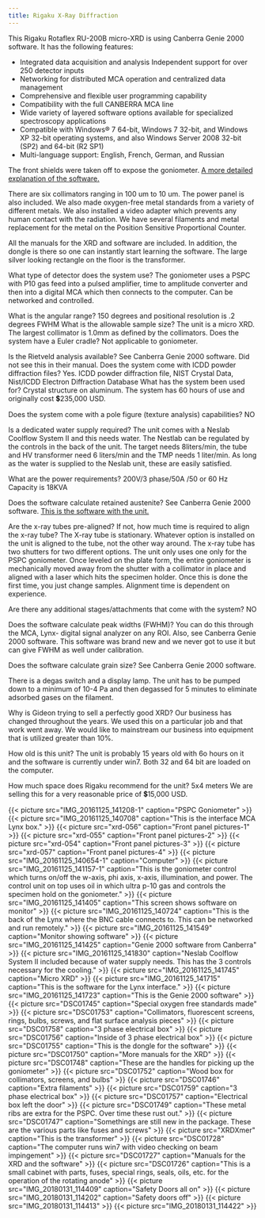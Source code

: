 ```yaml
---
title: Rigaku X-Ray Diffraction
---
```


This Rigaku Rotaflex RU-200B micro-XRD is using Canberra Genie 2000 software. It has the following features:

- Integrated data acquisition and analysis Independent support for over 250 detector inputs
- Networking for distributed MCA operation and centralized data management
- Comprehensive and flexible user programming capability
- Compatibility with the full CANBERRA MCA line
- Wide variety of layered software options available for specialized spectroscopy applications
- Compatible with Windows® 7 64-bit, Windows 7 32-bit, and Windows XP 32-bit operating systems, and also Windows Server 2008 32-bit (SP2) and 64-bit (R2 SP1)
- Multi-language support: English, French, German, and Russian

The front shields were taken off to expose the goniometer. [A more detailed explanation of the software.](http://www.canberra.com/products/radiochemistry_lab/genie-2000-software.asp?Accordion1=6&#fieldpro)

There are six collimators ranging in 100 um to 10 um. The power panel is also included. We also made oxygen-free metal standards from a variety of different metals. We also installed a video adapter which prevents any human contact with the radiation. We have several filaments and metal replacement for the metal on the Position Sensitive Proportional Counter.

All the manuals for the XRD and software are included. In addition, the dongle is there so one can instantly start learning the software. The large silver looking rectangle on the floor is the transformer.

What type of detector does the system use? The goniometer uses a PSPC with P10 gas feed into a pulsed amplifier, time to amplitude converter and then into a digital MCA which then connects to the computer. Can be networked and controlled.

What is the angular range? 150 degrees and positional resolution is .2 degrees FWHM What is the allowable sample size? The unit is a micro XRD. The largest collimator is 1.0mm as defined by the collimators. Does the system have a Euler cradle? Not applicable to goniometer.

Is the Rietveld analysis available? See Canberra Genie 2000 software. Did not see this in their manual. Does the system come with ICDD powder diffraction files? Yes. ICDD powder diffraction file, NIST Crystal Data, Nist/ICDD Electron Diffraction Database What has the system been used for? Crystal structure on aluminum. The system has 60 hours of use and originally cost 💲235,000 USD.

Does the system come with a pole figure (texture analysis) capabilities? NO

Is a dedicated water supply required? The unit comes with a Neslab Coolflow System II and this needs water. The Nestlab can be regulated by the controls in the back of the unit. The target needs 8liters/min, the tube and HV transformer need 6 liters/min and the TMP needs 1 liter/min. As long as the water is supplied to the Neslab unit, these are easily satisfied.

What are the power requirements? 200V/3 phase/50A /50 or 60 Hz Capacity is 18KVA

Does the software calculate retained austenite? See Canberra Genie 2000 software. [This is the software with the unit.](http://www.canberra.com/products/radiochemistry_lab/genie-2000-software.asp)

Are the x-ray tubes pre-aligned? If not, how much time is required to align the x-ray tube? The X-ray tube is stationary. Whatever option is installed on the unit is aligned to the tube, not the other way around. The x-ray tube has two shutters for two different options. The unit only uses one only for the PSPC goniometer. Once leveled on the plate form, the entire goniometer is mechanically moved away from the shutter with a collimator in place and aligned with a laser which hits the specimen holder. Once this is done the first time, you just change samples. Alignment time is dependent on experience.

Are there any additional stages/attachments that come with the system? NO

Does the software calculate peak widths (FWHM)? You can do this through the MCA, Lynx- digital signal analyzer on any ROI. Also, see Canberra Genie 2000 software. This software was brand new and we never got to use it but can give FWHM as well under calibration.

Does the software calculate grain size? See Canberra Genie 2000 software.

There is a degas switch and a display lamp. The unit has to be pumped down to a minimum of 10-4 Pa and then degassed for 5 minutes to eliminate adsorbed gases on the filament.

Why is Gideon trying to sell a perfectly good XRD? Our business has changed throughout the years. We used this on a particular job and that work went away. We would like to mainstream our business into equipment that is utilized greater than 10%.

How old is this unit? The unit is probably 15 years old with 6o hours on it and the software is currently under win7. Both 32 and 64 bit are loaded on the computer.

How much space does Rigaku recommend for the unit? 5x4 meters We are selling this for a very reasonable price of 💲15,000 USD.

{{< picture src="IMG_20161125_141208-1" caption="PSPC Goniometer" >}}
{{< picture src="IMG_20161125_140708" caption="This is the interface MCA Lynx box." >}}
{{< picture src="xrd-056" caption="Front panel pictures-1" >}}
{{< picture src="xrd-055" caption="Front panel pictures-2" >}}
{{< picture src="xrd-054" caption="Front panel pictures-3" >}}
{{< picture src="xrd-057" caption="Front panel pictures-4" >}}
{{< picture src="IMG_20161125_140654-1" caption="Computer" >}}
{{< picture src="IMG_20161125_141157-1" caption="This is the goniometer control which turns on/off the w-axis, phi axis, x-axis, illumination, and power. The control unit on top uses oil in which ultra p-10 gas and controls the specimen hold on the goniometer." >}}
{{< picture src="IMG_20161125_141405" caption="This screen shows software on monitor" >}}
{{< picture src="IMG_20161125_140724" caption="This is the back of the Lynx where the BNC cable connects to. This can be networked and run remotely." >}}
{{< picture src="IMG_20161125_141549" caption="Monitor showing software" >}}
{{< picture src="IMG_20161125_141425" caption="Genie 2000 software from Canberra" >}}
{{< picture src="IMG_20161125_141830" caption="Neslab Coolflow System II included because of water supply needs. This has the 3 controls necessary for the cooling." >}}
{{< picture src="IMG_20161125_141745" caption="Micro XRD" >}}
{{< picture src="IMG_20161125_141715" caption="This is the software for the Lynx interface." >}}
{{< picture src="IMG_20161125_141723" caption="This is the Genie 2000 software" >}}
{{< picture src="DSC01745" caption="Special oxygen free standards made" >}}
{{< picture src="DSC01753" caption="Collimators, fluorescent screens, rings, bulbs, screws, and flat surface analysis pieces" >}}
{{< picture src="DSC01758" caption="3 phase electrical box" >}}
{{< picture src="DSC01756" caption="Inside of 3 phase electrical box" >}}
{{< picture src="DSC01755" caption="This is the dongle for the software" >}}
{{< picture src="DSC01750" caption="More manuals for the XRD" >}}
{{< picture src="DSC01748" caption="These are the handles for picking up the goniometer" >}}
{{< picture src="DSC01752" caption="Wood box for collimators, screens, and bulbs" >}}
{{< picture src="DSC01746" caption="Extra filaments" >}}
{{< picture src="DSC01759" caption="3 phase electrical box" >}}
{{< picture src="DSC01757" caption="Electrical box left the door" >}}
{{< picture src="DSC01749" caption="These metal ribs are extra for the PSPC. Over time these rust out." >}}
{{< picture src="DSC01747" caption="Somethings are still new in the package. These are the various parts like fuses and screws" >}}
{{< picture src="XRDXmer" caption="This is the transformer" >}}
{{< picture src="DSC01728" caption="The computer runs win7 with video checking on beam impingement" >}}
{{< picture src="DSC01727" caption="Manuals for the XRD and the software" >}}
{{< picture src="DSC01726" caption="This is a small cabinet with parts, fuses, special rings, seals, oils, etc. for the operation of the rotating anode" >}}
{{< picture src="IMG_20180131_114409" caption="Safety Doors all on" >}}
{{< picture src="IMG_20180131_114202" caption="Safety doors off" >}}
{{< picture src="IMG_20180131_114413" >}}
{{< picture src="IMG_20180131_114422" >}}
